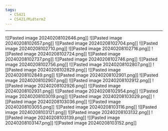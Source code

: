 ```yaml
---
tags:
  - CS421
  - CS421/Midterm2
---
```

---
![[Pasted image 20240208102646.png]]
![[Pasted image 20240208102657.png]]
![[Pasted image 20240208102704.png]]
![[Pasted image 20240208102710.png]]
![[Pasted image 20240208102716.png]]
![[Pasted image 20240208102724.png]]
![[Pasted image 20240208102737.png]]
![[Pasted image 20240208102746.png]]
![[Pasted image 20240208102756.png]]
![[Pasted image 20240208102807.png]]
![[Pasted image 20240208102829.png]]
![[Pasted image 20240208102849.png]]
![[Pasted image 20240208102901.png]]
![[Pasted image 20240208102907.png]]
![[Pasted image 20240208102912.png]]
![[Pasted image 20240208102926.png]]
![[Pasted image 20240208102931.png]]
![[Pasted image 20240208102954.png]]
![[Pasted image 20240208103019.png]]
![[Pasted image 20240208103029.png]]
![[Pasted image 20240208103036.png]]
![[Pasted image 20240208103055.png]]
![[Pasted image 20240208103116.png]]
![[Pasted image 20240208103121.png]]
![[Pasted image 20240208103132.png]]
![[Pasted image 20240208103139.png]]
![[Pasted image 20240208103147.png]]
![[Pasted image 20240208103152.png]]
